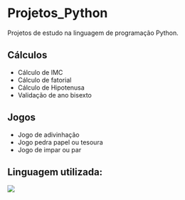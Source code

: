 # Projetos_Python
Projetos de estudo na linguagem de programação Python.

## Cálculos
- Cálculo de IMC
- Cálculo de fatorial
- Cálculo de Hipotenusa
- Validação de ano bisexto

## Jogos
- Jogo de adivinhação
- Jogo pedra papel ou  tesoura
- Jogo de impar ou par



## Linguagem utilizada:
  <img src="https://img.shields.io/badge/Python-3776AB?style=for-the-badge&logo=python&logoColor=white" target="_blank"></a> 
